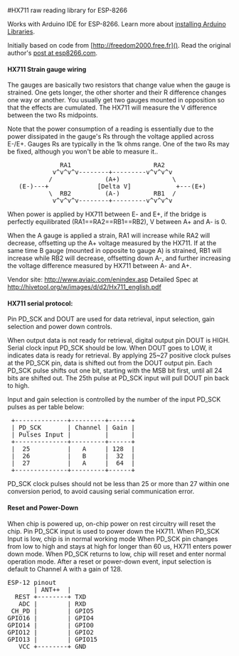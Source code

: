 #HX711 raw reading library for ESP-8266

Works with Arduino IDE for ESP-8266. Learn more about [installing Arduino Libraries](https://www.arduino.cc/en/Guide/Libraries).

Initially based on code from [http://freedom2000.free.fr](). Read the original author's [post at esp8266.com](http://www.esp8266.com/viewtopic.php?f=29&t=4100).

#### HX711  Strain gauge wiring

The gauges are basically two resistors that change value when
the gauge is strained. One gets longer, the other shorter and
their R difference changes one way or another. You usually get
two gauges mounted in opposition so that the effects are cumulated.
The HX711 will measure the V difference between the two Rs midpoints.

Note that the power consumption of a reading is essentially due to
the power dissipated in the gauge's Rs through the voltage applied
across E-/E+. Gauges Rs are typically in the 1k ohms range. One of
the two Rs may be fixed, although you won't be able to measure it..
<pre>
              RA1                      RA2
            v^v^v^v--------+---------v^v^v^v
           /              (A+)              \
   (E-)---+             [Delta V]            +---(E+)
           \  RB2         (A-)         RB1  /
            v^v^v^v--------+---------v^v^v^v
</pre>
When power is applied by HX711 between E- and E+, if the bridge is
perfectly equilibrated (RA1==RA2==RB1==RB2), V between A+ and A- is 0.

When the A gauge is applied a strain, RA1 will increase while RA2 will
decrease, offsetting up the A+ voltage measured by the HX711.
If at the same time B gauge (mounted in opposite to gauge A) is strained,
RB1 will increase while RB2 will decrease, offsetting down A-, and further
increasing the voltage difference measured by HX711 between A- and A+.

Vendor site: http://www.aviaic.com/enindex.asp
Detailed Spec at http://hivetool.org/w/images/d/d2/Hx711_english.pdf

#### HX711 serial protocol:

Pin PD_SCK and DOUT are used for data retrieval,
input selection, gain selection and power down controls.

When output data is not ready for retrieval, digital
output pin DOUT is HIGH.
Serial clock input PD_SCK should be low.
When DOUT goes to LOW, it indicates data is ready for retrieval.
By applying 25~27 positive clock pulses at the PD_SCK pin,
data is shifted out from the DOUT output pin.
Each PD_SCK pulse shifts out one bit, starting with
the MSB bit first, until all 24 bits are shifted out.
The 25th pulse at PD_SCK input will pull DOUT pin back
to high.

Input and gain selection is controlled by the number of
the input PD_SCK pulses as per table below:
<pre>
 +--------------+---------+------+
 | PD_SCK       | Channel | Gain |
 | Pulses Input |         |      |
 +--------------+---------+------+
 |  25          |   A     | 128  |
 |  26          |   B     |  32  |
 |  27          |   A     |  64  |
 +--------------+---------+------+
</pre>
PD_SCK clock pulses should not be less than 25 or more
than 27 within one conversion period, to avoid causing
serial communication error.

#### Reset and Power-Down

When chip is powered up, on-chip power on rest circuitry
will reset the chip.
Pin PD_SCK input is used to power down the HX711.
When PD_SCK Input is low, chip is in normal working mode
When PD_SCK pin changes from low to high and stays at high
for longer than 60 us, HX711 enters power down mode.
When PD_SCK returns to low, chip will reset and enter normal operation mode.
After a reset or power-down event, input selection is default
to Channel A with a gain of 128.
<pre>
ESP-12 pinout
       | ANT++  |
  REST +--------+ TXD
   ADC |        | RXD
 CH_PD |        | GPIO5
GPIO16 |        | GPIO4
GPIO14 |        | GPIO0
GPIO12 |        | GPIO2
GPIO13 |        | GPIO15
   VCC +--------+ GND
</pre>